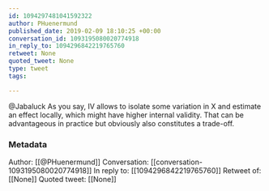 ```yaml
---
id: 1094297481041592322
author: PHuenermund
published_date: 2019-02-09 18:10:25 +00:00
conversation_id: 1093195080020774918
in_reply_to: 1094296842219765760
retweet: None
quoted_tweet: None
type: tweet
tags:

---
```


@Jabaluck As you say, IV allows to isolate some variation in X and estimate an effect locally, which might have higher internal validity. That can be advantageous in practice but obviously also constitutes a trade-off.

### Metadata

Author: [[@PHuenermund]]
Conversation: [[conversation-1093195080020774918]]
In reply to: [[1094296842219765760]]
Retweet of: [[None]]
Quoted tweet: [[None]]
